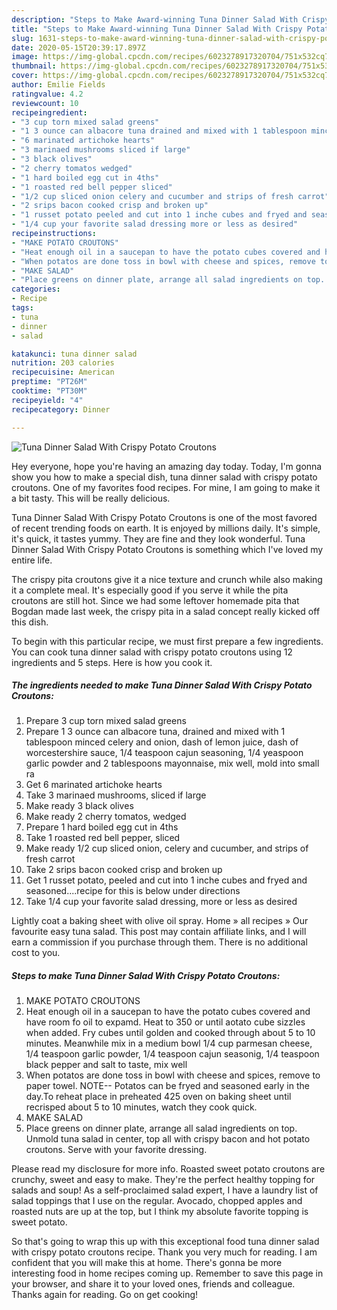 ```yaml
---
description: "Steps to Make Award-winning Tuna Dinner Salad With Crispy Potato Croutons"
title: "Steps to Make Award-winning Tuna Dinner Salad With Crispy Potato Croutons"
slug: 1631-steps-to-make-award-winning-tuna-dinner-salad-with-crispy-potato-croutons
date: 2020-05-15T20:39:17.897Z
image: https://img-global.cpcdn.com/recipes/6023278917320704/751x532cq70/tuna-dinner-salad-with-crispy-potato-croutons-recipe-main-photo.jpg
thumbnail: https://img-global.cpcdn.com/recipes/6023278917320704/751x532cq70/tuna-dinner-salad-with-crispy-potato-croutons-recipe-main-photo.jpg
cover: https://img-global.cpcdn.com/recipes/6023278917320704/751x532cq70/tuna-dinner-salad-with-crispy-potato-croutons-recipe-main-photo.jpg
author: Emilie Fields
ratingvalue: 4.2
reviewcount: 10
recipeingredient:
- "3 cup torn mixed salad greens"
- "1 3 ounce can albacore tuna drained and mixed with 1 tablespoon minced celery and onion dash of lemon juice dash of worcestershire sauce 14 teaspoon cajun seasoning 14 yeaspoon garlic powder and 2 tablespoons  mayonnaise mix well mold into small ra"
- "6 marinated artichoke hearts"
- "3 marinaed mushrooms sliced if large"
- "3 black olives"
- "2 cherry tomatos wedged"
- "1 hard boiled egg cut in 4ths"
- "1 roasted red bell pepper sliced"
- "1/2 cup sliced onion celery and cucumber and strips of fresh carrot"
- "2 srips bacon cooked crisp and broken up"
- "1 russet potato peeled and cut into 1 inche cubes and fryed and seasonedrecipe for this is below under directions"
- "1/4 cup your favorite salad dressing more or less as desired"
recipeinstructions:
- "MAKE POTATO CROUTONS"
- "Heat enough oil in a saucepan to have the potato cubes covered and have room fo oil to expamd. Heat to 350 or until aotato cube sizzles when added. Fry cubes until golden and cooked through about 5 to 10 minutes.  Meanwhile mix in a medium bowl 1/4 cup parmesan cheese, 1/4 teaspoon garlic powder, 1/4 teaspoon cajun seasonig, 1/4 teaspoon black pepper and salt to taste, mix well"
- "When potatos are done toss in bowl with cheese and spices, remove to paper towel. NOTE-- Potatos can be fryed and seasoned early in the day.To reheat place in preheated 425 oven on baking sheet until recrisped about 5 to 10 minutes, watch they cook quick."
- "MAKE SALAD"
- "Place greens on dinner plate, arrange all salad ingredients on top. Unmold tuna salad in center, top all with crispy bacon and hot potato croutons. Serve with your favorite dressing."
categories:
- Recipe
tags:
- tuna
- dinner
- salad

katakunci: tuna dinner salad 
nutrition: 203 calories
recipecuisine: American
preptime: "PT26M"
cooktime: "PT30M"
recipeyield: "4"
recipecategory: Dinner

---
```



![Tuna Dinner Salad With Crispy Potato Croutons](https://img-global.cpcdn.com/recipes/6023278917320704/751x532cq70/tuna-dinner-salad-with-crispy-potato-croutons-recipe-main-photo.jpg)

Hey everyone, hope you're having an amazing day today. Today, I'm gonna show you how to make a special dish, tuna dinner salad with crispy potato croutons. One of my favorites food recipes. For mine, I am going to make it a bit tasty. This will be really delicious.

Tuna Dinner Salad With Crispy Potato Croutons is one of the most favored of recent trending foods on earth. It is enjoyed by millions daily. It's simple, it's quick, it tastes yummy. They are fine and they look wonderful. Tuna Dinner Salad With Crispy Potato Croutons is something which I've loved my entire life.

The crispy pita croutons give it a nice texture and crunch while also making it a complete meal. It&#39;s especially good if you serve it while the pita croutons are still hot. Since we had some leftover homemade pita that Bogdan made last week, the crispy pita in a salad concept really kicked off this dish.


To begin with this particular recipe, we must first prepare a few ingredients. You can cook tuna dinner salad with crispy potato croutons using 12 ingredients and 5 steps. Here is how you cook it.

<!--inarticleads1-->

##### The ingredients needed to make Tuna Dinner Salad With Crispy Potato Croutons:

1. Prepare 3 cup torn mixed salad greens
1. Prepare 1 3 ounce can albacore tuna, drained and mixed with 1 tablespoon minced celery and onion, dash of lemon juice, dash of worcestershire sauce, 1/4 teaspoon cajun seasoning, 1/4 yeaspoon garlic powder and 2 tablespoons  mayonnaise, mix well, mold into small ra
1. Get 6 marinated artichoke hearts
1. Take 3 marinaed mushrooms, sliced if large
1. Make ready 3 black olives
1. Make ready 2 cherry tomatos, wedged
1. Prepare 1 hard boiled egg cut in 4ths
1. Take 1 roasted red bell pepper, sliced
1. Make ready 1/2 cup sliced onion, celery and cucumber, and strips of fresh carrot
1. Take 2 srips bacon cooked crisp and broken up
1. Get 1 russet potato, peeled and cut into 1 inche cubes and fryed and seasoned....recipe for this is below under directions
1. Take 1/4 cup your favorite salad dressing, more or less as desired


Lightly coat a baking sheet with olive oil spray. Home » all recipes » Our favourite easy tuna salad. This post may contain affiliate links, and I will earn a commission if you purchase through them. There is no additional cost to you. 

<!--inarticleads2-->

##### Steps to make Tuna Dinner Salad With Crispy Potato Croutons:

1. MAKE POTATO CROUTONS
1. Heat enough oil in a saucepan to have the potato cubes covered and have room fo oil to expamd. Heat to 350 or until aotato cube sizzles when added. Fry cubes until golden and cooked through about 5 to 10 minutes.  Meanwhile mix in a medium bowl 1/4 cup parmesan cheese, 1/4 teaspoon garlic powder, 1/4 teaspoon cajun seasonig, 1/4 teaspoon black pepper and salt to taste, mix well
1. When potatos are done toss in bowl with cheese and spices, remove to paper towel. NOTE-- Potatos can be fryed and seasoned early in the day.To reheat place in preheated 425 oven on baking sheet until recrisped about 5 to 10 minutes, watch they cook quick.
1. MAKE SALAD
1. Place greens on dinner plate, arrange all salad ingredients on top. Unmold tuna salad in center, top all with crispy bacon and hot potato croutons. Serve with your favorite dressing.


Please read my disclosure for more info. Roasted sweet potato croutons are crunchy, sweet and easy to make. They&#39;re the perfect healthy topping for salads and soup! As a self-proclaimed salad expert, I have a laundry list of salad toppings that I use on the regular. Avocado, chopped apples and roasted nuts are up at the top, but I think my absolute favorite topping is sweet potato. 

So that's going to wrap this up with this exceptional food tuna dinner salad with crispy potato croutons recipe. Thank you very much for reading. I am confident that you will make this at home. There's gonna be more interesting food in home recipes coming up. Remember to save this page in your browser, and share it to your loved ones, friends and colleague. Thanks again for reading. Go on get cooking!
